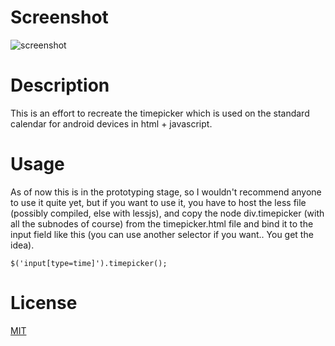 Screenshot
==========

![screenshot](https://raw.github.com/AndreasHjortland/JSTimepicker/master/screen.png)

Description
============
This is an effort to recreate the timepicker which is used on the standard calendar for android devices in html + javascript.

Usage
=====
As of now this is in the prototyping stage, so I wouldn't recommend anyone to use it quite yet, but if you want to use it, you have to host the less file (possibly compiled, else with lessjs), and copy the node div.timepicker (with all the subnodes of course) from the timepicker.html file and bind it to the input field like this (you can use another selector if you want.. You get the idea).

    $('input[type=time]').timepicker();

<!---
Configuration
=============
TODO: This isn't done yet.
-->

License
=======
[MIT](https://raw.github.com/AndreasHjortland/JSTimepicker/master/LICENSE)
